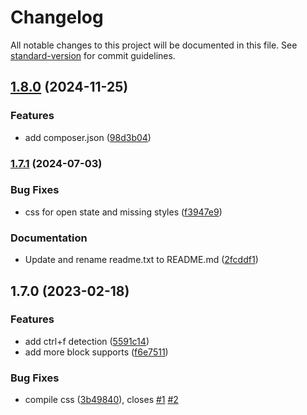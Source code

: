 # Changelog

All notable changes to this project will be documented in this file. See [standard-version](https://github.com/conventional-changelog/standard-version) for commit guidelines.

## [1.8.0](https://github.com/corentin-gautier/Accordion-Blocks/compare/v1.7.1...v1.8.0) (2024-11-25)


### Features

* add composer.json ([98d3b04](https://github.com/corentin-gautier/Accordion-Blocks/commit/98d3b045b0e66d8ef8b585d1b18cdb353f8c9af4))

### [1.7.1](https://github.com/corentin-gautier/Accordion-Blocks/compare/v1.7.0...v1.7.1) (2024-07-03)


### Bug Fixes

* css for open state and missing styles ([f3947e9](https://github.com/corentin-gautier/Accordion-Blocks/commit/f3947e964b51a50f5c28eaf12eaa02c28859bb5b))


### Documentation

* Update and rename readme.txt to README.md ([2fcddf1](https://github.com/corentin-gautier/Accordion-Blocks/commit/2fcddf1148a33a6e5582a3450b4feb51507cc0d8))

## 1.7.0 (2023-02-18)


### Features

* add ctrl+f detection ([5591c14](https://github.com/corentin-gautier/Accordion-Blocks/commit/5591c14663e9825a939ef52765992aeebf20cb7c))
* add more block supports ([f6e7511](https://github.com/corentin-gautier/Accordion-Blocks/commit/f6e7511cb77475e1c1593d46146cbca465c0a687))


### Bug Fixes

* compile css ([3b49840](https://github.com/corentin-gautier/Accordion-Blocks/commit/3b49840519affea6169abdd62556c98db6689191)), closes [#1](https://github.com/corentin-gautier/Accordion-Blocks/issues/1) [#2](https://github.com/corentin-gautier/Accordion-Blocks/issues/2)
